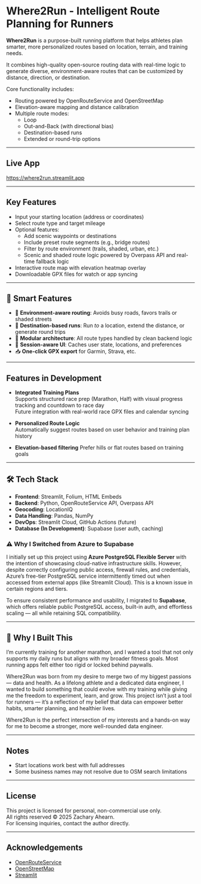 
# Where2Run - Intelligent Route Planning for Runners

**Where2Run** is a purpose-built running platform that helps athletes plan smarter, more personalized routes based on location, terrain, and training needs.

It combines high-quality open-source routing data with real-time logic to generate diverse, environment-aware routes that can be customized by distance, direction, or destination.

Core functionality includes:

- Routing powered by OpenRouteService and OpenStreetMap
- Elevation-aware mapping and distance calibration
- Multiple route modes:
  - Loop
  - Out-and-Back (with directional bias)
  - Destination-based runs
  - Extended or round-trip options

---

## Live App

https://where2run.streamlit.app

---

## Key Features

- Input your starting location (address or coordinates)
- Select route type and target mileage
- Optional features:
  - Add scenic waypoints or destinations
  - Include preset route segments (e.g., bridge routes)
  - Filter by route environment (trails, shaded, urban, etc.)
  - Scenic and shaded route logic powered by Overpass API and real-time fallback logic
- Interactive route map with elevation heatmap overlay
- Downloadable GPX files for watch or app syncing

---

## 🧠 Smart Features

- 🧭 **Environment-aware routing**: Avoids busy roads, favors trails or shaded streets
- 🏁 **Destination-based runs**: Run *to* a location, extend the distance, or generate round trips
- 🧱 **Modular architecture**: All route types handled by clean backend logic
- 🧠 **Session-aware UI**: Caches user state, locations, and preferences
- 📥 **One-click GPX export** for Garmin, Strava, etc.

---

## Features in Development

- **Integrated Training Plans**  
  Supports structured race prep (Marathon, Half) with visual progress tracking and countdown to race day  
  Future integration with real-world race GPX files and calendar syncing

- **Personalized Route Logic**  
  Automatically suggest routes based on user behavior and training plan history

- **Elevation-based filtering**
  Prefer hills or flat routes based on training goals 

---

## 🛠 Tech Stack

- **Frontend**: Streamlit, Folium, HTML Embeds  
- **Backend**: Python, OpenRouteService API, Overpass API  
- **Geocoding**: LocationIQ  
- **Data Handling**: Pandas, NumPy  
- **DevOps**: Streamlit Cloud, GitHub Actions (future)  
- **Database (In Development)**: Supabase (user auth, caching)

### ⚠️ Why I Switched from Azure to Supabase

I initially set up this project using **Azure PostgreSQL Flexible Server** with the intention of showcasing cloud-native infrastructure skills. However, despite correctly configuring public access, firewall rules, and credentials, Azure’s free-tier PostgreSQL service intermittently timed out when accessed from external apps (like Streamlit Cloud). This is a known issue in certain regions and tiers.

To ensure consistent performance and usability, I migrated to **Supabase**, which offers reliable public PostgreSQL access, built-in auth, and effortless scaling — all while retaining SQL compatibility.


---

## 🎯 Why I Built This

I’m currently training for another marathon, and I wanted a tool that not only supports my daily runs but aligns with my broader fitness goals. Most running apps felt either too rigid or locked behind paywalls.

Where2Run was born from my desire to merge two of my biggest passions — data and health. As a lifelong athlete and a dedicated data engineer, I wanted to build something that could evolve with my training while giving me the freedom to experiment, learn, and grow. This project isn’t just a tool for runners — it’s a reflection of my belief that data can empower better habits, smarter planning, and healthier lives.

Where2Run is the perfect intersection of my interests and a hands-on way for me to become a stronger, more well-rounded data engineer.

---

## Notes

- Start locations work best with full addresses  
- Some business names may not resolve due to OSM search limitations

---

## License

This project is licensed for personal, non-commercial use only.  
All rights reserved © 2025 Zachary Ahearn.  
For licensing inquiries, contact the author directly.

---

## Acknowledgements

- [OpenRouteService](https://openrouteservice.org)  
- [OpenStreetMap](https://www.openstreetmap.org)  
- [Streamlit](https://streamlit.io)
